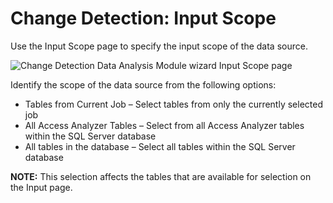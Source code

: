 # Change Detection: Input Scope

Use the Input Scope page to specify the input scope of the data source.

![Change Detection Data Analysis Module wizard Input Scope page](/img/product_docs/accessanalyzer/12.0/admin/analysis/changedetection/inputscope.webp)

Identify the scope of the data source from the following options:

- Tables from Current Job – Select tables from only the currently selected job
- All Access Analyzer Tables – Select from all Access Analyzer tables within the SQL Server database
- All tables in the database – Select all tables within the SQL Server database

**NOTE:** This selection affects the tables that are available for selection on the Input page.

